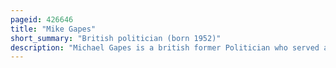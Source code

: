 ```yaml
---
pageid: 426646
title: "Mike Gapes"
short_summary: "British politician (born 1952)"
description: "Michael Gapes is a british former Politician who served as the Member of Parliament for Ilford South from 1992 until 2019."
---
```

